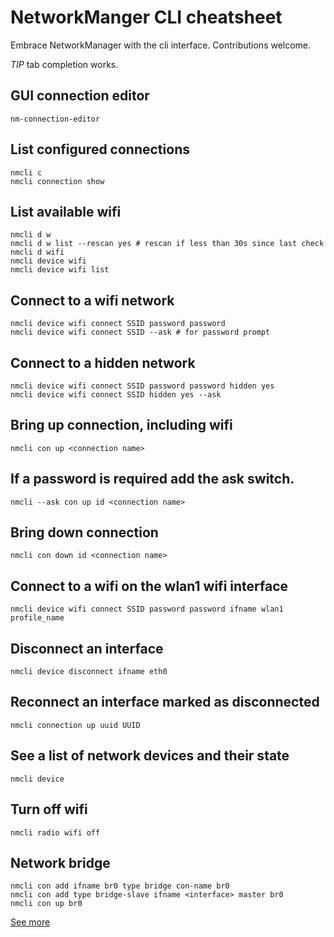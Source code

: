 # NetworkManger CLI cheatsheet

Embrace NetworkManager with the cli interface. Contributions welcome.

*TIP* tab completion works.

## GUI connection editor

    nm-connection-editor

## List configured connections

    nmcli c
    nmcli connection show

## List available wifi

    nmcli d w
    nmcli d w list --rescan yes # rescan if less than 30s since last check
    nmcli d wifi
    nmcli device wifi
    nmcli device wifi list

## Connect to a wifi network

    nmcli device wifi connect SSID password password
    nmcli device wifi connect SSID --ask # for password prompt

## Connect to a hidden network

    nmcli device wifi connect SSID password password hidden yes
    nmcli device wifi connect SSID hidden yes --ask

## Bring up connection, including wifi

    nmcli con up <connection name>

## If a password is required add the ask switch.

    nmcli --ask con up id <connection name>

## Bring down connection

    nmcli con down id <connection name>

## Connect to a wifi on the wlan1 wifi interface

    nmcli device wifi connect SSID password password ifname wlan1 profile_name

## Disconnect an interface

    nmcli device disconnect ifname eth0

## Reconnect an interface marked as disconnected

    nmcli connection up uuid UUID

## See a list of network devices and their state

    nmcli device

## Turn off wifi

    nmcli radio wifi off

## Network bridge

```
nmcli con add ifname br0 type bridge con-name br0
nmcli con add type bridge-slave ifname <interface> master br0
nmcli con up br0
```

[See more](https://www.cyberciti.biz/faq/ubuntu-20-04-add-network-bridge-br0-with-nmcli-command/)
